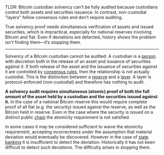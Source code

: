 TLDR:
Bitcoin custodian solvency can't be fully audited because custodians control both assets and securities issuance. In contrast, non-custodial "layers" follow consensus rules and don’t require auditing.

True solvency proof needs simultaneous verification of assets and issued securities, which is impractical, especially for national reserves involving Bitcoin and fiat. Even if deviations are detected, history shows the problem isn't finding them—it’s stopping them.

--------

Solvency of a Bitcoin custodian cannot be audited. A custodian is a [person](Glossary#person) with discretion both in the release of an asset and issuance of securities against it. If both release of the asset and the issuance of securities against it are controlled by [consensus rules](Glossary#consensus-rules), then the relationship is not actually custodial. This is the distinction between a [reserve](Reservation-Principle) and a [layer](Glossary#layering). A layer is protocol-enforced (non-custodial) and therefore has nothing to audit.

**A solvency audit requires simultaneous (atomic) proof of both the full amount of the asset held by a custodian and the securities issued against it.** In the case of a national Bitcoin reserve this would require complete proof of all fiat (e.g. the security) issued against the reserve, as well as the Bitcoin held in reserve. Even in the case where the security is issued on a distinct public [chain](Glossary#chain) the atomicity requirement is not satisfied.

In some cases it may be considered sufficient to waive the atomicity requirement, accepting incorrectness under the assumption that material deviation would eventually be discovered. However in the case of [state banking](Reserve-Currency-Fallacy) it is insufficient to detect the deviation. Historically it has not been difficult to detect such deviations. The difficulty arises in stopping them.
